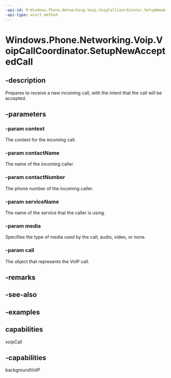 ```yaml
---
-api-id: M:Windows.Phone.Networking.Voip.VoipCallCoordinator.SetupNewAcceptedCall(System.String,System.String,System.String,System.String,Windows.Phone.Networking.Voip.VoipCallMedia,Windows.Phone.Networking.Voip.VoipPhoneCall@)
-api-type: winrt method
---
```


<!-- Method syntax.
public void VoipCallCoordinator.SetupNewAcceptedCall(String context, String contactName, String contactNumber, String serviceName, VoipCallMedia media, VoipPhoneCall call)
-->

# Windows.Phone.Networking.Voip.VoipCallCoordinator.SetupNewAcceptedCall

## -description
Prepares to receive a new incoming call, with the intent that the call will be accepted.

## -parameters
### -param context
The context for the incoming call.

### -param contactName
The name of the incoming caller.

### -param contactNumber
The phone number of the incoming caller.

### -param serviceName
The name of the service that the caller is using.

### -param media
Specifies the type of media used by the call; audio, video, or none.

### -param call
The object that represents the VoIP call.

## -remarks

## -see-also

## -examples

## capabilities
voipCall

## -capabilities
backgroundVoIP
